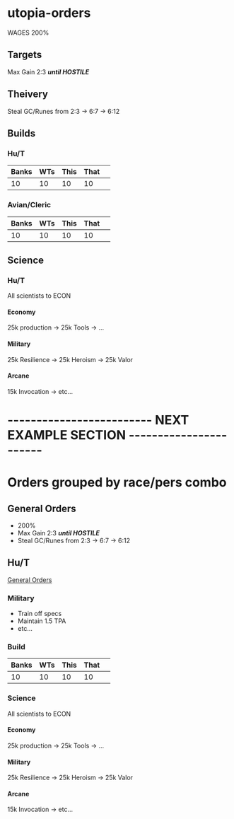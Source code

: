 # utopia-orders
WAGES 200%

## Targets
Max Gain 2:3 _**until HOSTILE**_

## Theivery
Steal GC/Runes from 2:3 -> 6:7 -> 6:12

## Builds
### Hu/T

| Banks | WTs | This | That |   |
|-------|-----|------|------|---|
| 10    | 10  | 10   | 10   |   |

### Avian/Cleric
| Banks | WTs | This | That |   |
|-------|-----|------|------|---|
| 10    | 10  | 10   | 10   |   |

## Science
### Hu/T
All scientists to ECON
#### Economy
25k production -> 25k Tools -> ...

#### Military
25k Resilience -> 25k Heroism -> 25k Valor

#### Arcane
15k Invocation -> etc...


# ------------------------- NEXT EXAMPLE SECTION -----------------------
# Orders grouped by race/pers combo
## General Orders
- 200%
- Max Gain 2:3 _**until HOSTILE**_
- Steal GC/Runes from 2:3 -> 6:7 -> 6:12

## Hu/T
[General Orders](https://github.com/Poltergeisen/utopia-orders/blob/main/README.md#general-orders)

### Military
- Train off specs
- Maintain 1.5 TPA
- etc...

### Build
| Banks | WTs | This | That |   |
|-------|-----|------|------|---|
| 10    | 10  | 10   | 10   |   |

### Science
All scientists to ECON
#### Economy
25k production -> 25k Tools -> ...

#### Military
25k Resilience -> 25k Heroism -> 25k Valor

#### Arcane
15k Invocation -> etc...
